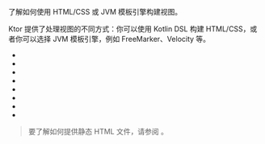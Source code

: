 [//]: # (title: 模板)

<link-summary>了解如何使用 HTML/CSS 或 JVM 模板引擎构建视图。</link-summary>

Ktor 提供了处理视图的不同方式：你可以使用 Kotlin DSL 构建 HTML/CSS，或者你可以选择 JVM 模板引擎，例如 FreeMarker、Velocity 等。
* [](server-html-dsl.md)
* [](server-css-dsl.md)
* [](server-freemarker.md)
* [](server-velocity.md)
* [](server-mustache.md)
* [](server-thymeleaf.md)
* [](server-pebble.md)
* [](server-jte.md)

> 要了解如何提供静态 HTML 文件，请参阅 [](server-static-content.md)。